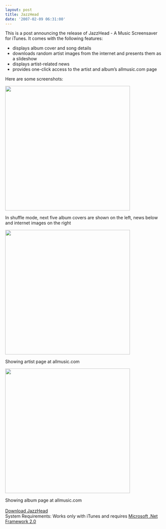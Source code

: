 ```yaml
---
layout: post
title: JazzHead
date: '2007-02-09 06:31:00'
---
```


This is a post announcing the release of JazzHead - A Music Screensaver for iTunes. It comes with the following features:
<ul><li>displays album cover and song details
</li><li>downloads random artist images from the internet and presents them as a slideshow</li><li>displays artist-related news
</li><li>provides one-click access to the artist and album&rsquo;s allmusic.com page
</li></ul>Here are some screenshots:

<a href="http://patang.org/images/sc1.JPG" width="400px" target="_blank"><img src="http://patang.org/images/sc1.JPG" width="400px"/></a><br/>

In shuffle mode, next five album covers are shown on the left, news below and internet images on the right



<a href="http://patang.org/images/sc2.JPG" width="400px" target="_blank"><img src="http://patang.org/images/sc2.JPG" width="400px"/></a><br/>


Showing artist page at allmusic.com


<a href="http://patang.org/images/sc3.JPG" width="400px" target="_blank"><img src="http://patang.org/images/sc3.JPG" width="400px"/></a>

Showing album page at allmusic.com
<br/><br/><a href="http://patang.org/projects/jazzhead/jH.zip" target="_blank">Download JazzHead</a>
<br/>
System Requirements: Works only with iTunes and requires <a href="http://www.microsoft.com/downloads/details.aspx?familyid=0856eacb-4362-4b0d-8edd-aab15c5e04f5&amp;displaylang=en" target="_blank">Microsoft .Net Framework 2.0</a>